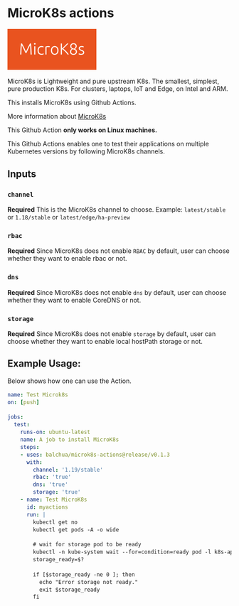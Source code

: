 # MicroK8s actions

<img src="assets/microk8s-image.png" width="200" />

MicroK8s is Lightweight and pure upstream K8s.  The smallest, simplest, pure production K8s.  For clusters, laptops, IoT and Edge, on Intel and ARM.

This installs MicroK8s using Github Actions.  

More information about [MicroK8s](https://microk8s.io/)

This Github Action **only works on Linux machines.**

This Github Actions enables one to test their applications on multiple Kubernetes versions by following MicroK8s channels.

## Inputs

### `channel`

**Required**  This is the MicroK8s channel to choose.  Example: `latest/stable` or `1.18/stable` or `latest/edge/ha-preview`

### `rbac`

**Required**  Since MicroK8s does not enable `RBAC` by default, user can choose whether they want to enable rbac or not.

### `dns`

**Required**  Since MicroK8s does not enable `dns` by default, user can choose whether they want to enable CoreDNS or not.

### `storage`

**Required** Since MicroK8s does not enable `storage` by default, user can choose whether they want to enable local hostPath storage or not.

## Example Usage:

Below shows how one can use the Action.

```yaml
name: Test Microk8s
on: [push]

jobs:
  test:
    runs-on: ubuntu-latest
    name: A job to install MicroK8s
    steps:
    - uses: balchua/microk8s-actions@release/v0.1.3
      with:
        channel: '1.19/stable'
        rbac: 'true'
        dns: 'true'
        storage: 'true'
    - name: Test MicroK8s
      id: myactions
      run: |
        kubectl get no
        kubectl get pods -A -o wide

        # wait for storage pod to be ready
        kubectl -n kube-system wait --for=condition=ready pod -l k8s-app=hostpath-provisioner --timeout=10s
        storage_ready=$?

        if [$storage_ready -ne 0 ]; then
          echo "Error storage not ready."
          exit $storage_ready
        fi 
        
```

